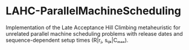 # LAHC-ParallelMachineScheduling
Implementation of the Late Acceptance Hill Climbing metaheuristic for unrelated parallel machine scheduling problems with release dates and sequence-dependent setup times (R|rⱼ, sᵢⱼₖ|Cₘₐₓ).
